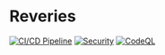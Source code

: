 # Reveries

[![CI/CD Pipeline](https://github.com/henryperkins/reveries/actions/workflows/ci.yml/badge.svg)](https://github.com/henryperkins/reveries/actions/workflows/ci.yml)
[![Security](https://github.com/henryperkins/reveries/actions/workflows/security.yml/badge.svg)](https://github.com/henryperkins/reveries/actions/workflows/security.yml)
[![CodeQL](https://github.com/henryperkins/reveries/security/code-scanning/)](https://github.com/henryperkins/reveries/security/code-scanning)

